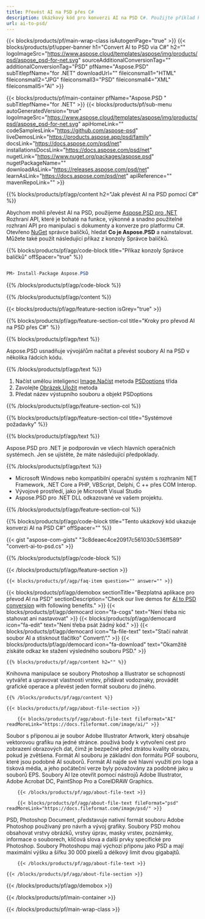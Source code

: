 ```yaml
---
title: Převést AI na PSD přes C#
description: Ukázkový kód pro konverzi AI na PSD C#. Použijte příklad kódu API pro dávkové soubory AI na konverzi PSD v rámci VB.NET, ASP.NET nebo jakékoli aplikace založené na .NET.
url: ai-to-psd/
---
```


{{< blocks/products/pf/main-wrap-class isAutogenPage="true" >}}
{{< blocks/products/pf/upper-banner h1="Convert AI to PSD via C#" h2="" logoImageSrc="https://www.aspose.cloud/templates/aspose/img/products/psd/aspose_psd-for-net.svg" sourceAdditionalConversionTag="" additionalConversionTag="PSD" pfName="Aspose.PSD" subTitlepfName="for .NET" downloadUrl="" fileiconsmall1="HTML" fileiconsmall2="JPG" fileiconsmall3="PSD" fileiconsmall4="XML" fileiconsmall5="AI" >}}

{{< blocks/products/pf/main-container pfName="Aspose.PSD " subTitlepfName="for .NET" >}}
{{< blocks/products/pf/sub-menu autoGeneratedVersion="true" logoImageSrc="https://www.aspose.cloud/templates/aspose/img/products/psd/aspose_psd-for-net.svg" apiHomeLink="" codeSamplesLink="https://github.com/aspose-psd" liveDemosLink="https://products.aspose.app/psd/family" docsLink="https://docs.aspose.com/psd/net" installationsDocsLink="https://docs.aspose.com/psd/net" nugetLink="https://www.nuget.org/packages/aspose.psd" nugetPackageName="" downloadAsLink="https://releases.aspose.com/psd/net" learnAsLink="https://docs.aspose.com/psd/net" apiReference="" mavenRepoLink="" >}}

{{% blocks/products/pf/agp/content h2="Jak převést AI na PSD pomocí C#" %}}

Abychom mohli převést AI na PSD, použijeme <a href="/psd/{{< lang-code >}}net">Aspose.PSD pro .NET</a> Rozhraní API, které je bohaté na funkce, výkonné a snadno použitelné rozhraní API pro manipulaci s dokumenty a konverze pro platformu C#. Otevřeno <a href="https://www.nuget.org/packages/aspose.psd">NuGet</a> správce balíčků, hledat <b>Co je Aspose.PSD</b> a nainstalovat. Můžete také použít následující příkaz z konzoly Správce balíčků.

{{% blocks/products/pf/agp/code-block title="Příkaz konzoly Správce balíčků" offSpacer="true" %}}

```cs

PM> Install-Package Aspose.PSD

```

{{% /blocks/products/pf/agp/code-block %}}

{{% /blocks/products/pf/agp/content %}}

{{< blocks/products/pf/agp/feature-section isGrey="true" >}}

{{% blocks/products/pf/agp/feature-section-col title="Kroky pro převod AI na PSD přes C#" %}}

{{% blocks/products/pf/agp/text %}}

 Aspose.PSD usnadňuje vývojářům načítat a převést soubory AI na PSD v několika řádcích kódu.

{{% /blocks/products/pf/agp/text %}}

1. Načíst umělou inteligenci [Image.Načíst](https://apireference.aspose.com/psd/net/aspose.psd/image/methods/load/index) metoda
 [PSDoptions](https://apireference.aspose.com/psd/net/aspose.psd.imageoptions/PsdOptions) třída
1. Zavolejte [Obrázek.Uložit](https://apireference.aspose.com/psd/net/aspose.psd/image/methods/save/index) metoda
1. Předat název výstupního souboru a objekt PSDoptions

{{% /blocks/products/pf/agp/feature-section-col %}}

{{% blocks/products/pf/agp/feature-section-col title="Systémové požadavky" %}}

{{% blocks/products/pf/agp/text %}}

 Aspose.PSD pro .NET je podporován ve všech hlavních operačních systémech. Jen se ujistěte, že máte následující předpoklady.

{{% /blocks/products/pf/agp/text %}}

- Microsoft Windows nebo kompatibilní operační systém s rozhraním NET Framework, .NET Core a PHP, VBScript, Delphi, C ++ přes COM Interop.
- Vývojové prostředí, jako je Microsoft Visual Studio
- Aspose.PSD pro .NET DLL odkazované ve vašem projektu.

{{% /blocks/products/pf/agp/feature-section-col %}}

{{% blocks/products/pf/agp/code-block title="Tento ukázkový kód ukazuje konverzi AI na PSD C#" offSpacer="" %}}

{{< gist "aspose-com-gists" "3c8deaec4ce20917c561030c536ff589" "convert-ai-to-psd.cs" >}}

{{% /blocks/products/pf/agp/code-block %}}

{{< /blocks/products/pf/agp/feature-section >}}

    {{< blocks/products/pf/agp/faq-item question="" answer="" >}}
 

<!-- aboutfile Starts -->

{{< blocks/products/pf/agp/demobox sectionTitle="Bezplatná aplikace pro převod AI na PSD" sectionDescription="Check our live demos for [AI to PSD conversion](https://products.aspose.app/psd/conversion/ai-to-psd) with following benefits." >}}
        {{< blocks/products/pf/agp/democard icon="fa-cogs" text="Není třeba nic stahovat ani nastavovat" >}}
        {{< blocks/products/pf/agp/democard icon="fa-edit" text="Není třeba psát žádný kód." >}}
        {{< blocks/products/pf/agp/democard icon="fa-file-text" text="Stačí nahrát soubor AI a stisknout tlačítko\" Convert\“." >}}
        {{< blocks/products/pf/agp/democard icon="fa-download" text="Okamžitě získáte odkaz ke stažení výsledného souboru PSD." >}}

    {{% blocks/products/pf/agp/content h2="" %}}

Knihovna manipulace se soubory Photoshop a Illustrator se schopností vytvářet a upravovat vlastnosti vrstev, přidávat vodoznaky, provádět grafické operace a převést jeden formát souboru do jiného.



    {{% /blocks/products/pf/agp/content %}}

    {{< blocks/products/pf/agp/about-file-section >}}

        {{< blocks/products/pf/agp/about-file-text fileFormat="AI" readMoreLink="https://docs.fileformat.com/image/ai/" >}}
Soubor s příponou.ai je soubor Adobe Illustrator Artwork, který obsahuje vektorovou grafiku na jedné stránce. používá body k vytvoření cest pro zobrazení obrazových dat, čímž je bezpečné před ztrátou kvality obrazu, pokud je zvětšena. Formát AI souboru je základní don formátu PGF souboru, které jsou podobné AI souborů. Formát AI najde své hlavní využití pro loga a tisková média, a jeho počáteční verze byly považovány za podobné jako u souborů EPS. Soubory AI lze otevřít pomocí nástrojů Adobe Illustrator, Adobe Acrobat DC, PaintShop Pro a CorelDRAW Graphics.

        {{< /blocks/products/pf/agp/about-file-text >}}

        {{< blocks/products/pf/agp/about-file-text fileFormat="psd" readMoreLink="https://docs.fileformat.com/image/psd/" >}}
PSD, Photoshop Document, představuje nativní formát souboru Adobe Photoshop používaný pro návrh a vývoj grafiky. Soubory PSD mohou obsahovat vrstvy obrázků, vrstvy úprav, masky vrstev, poznámky, informace o souborech, klíčová slova a další prvky specifické pro Photoshop. Soubory Photoshopu mají výchozí příponu jako PSD a mají maximální výšku a šířku 30 000 pixelů a délkový limit dvou gigabajtů.

        {{< /blocks/products/pf/agp/about-file-text >}}

    {{< /blocks/products/pf/agp/about-file-section >}}

{{< /blocks/products/pf/agp/demobox >}}

<!-- aboutfile Ends -->



{{< /blocks/products/pf/main-container >}}
    
{{< /blocks/products/pf/main-wrap-class >}}
